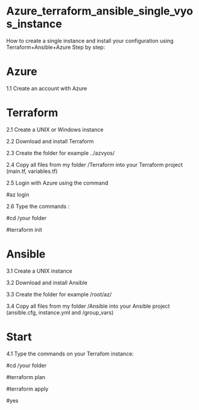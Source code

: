 # Azure_terraform_ansible_single_vyos_instance
How to create a single instance and install your configuration using Terraform+Ansible+Azure 
Step by step:
# Azure
1.1 Create an account with Azure
# Terraform
2.1 Create a UNIX or Windows instance

2.2 Download and install Terraform

2.3 Create the folder for example ../azvyos/

2.4 Copy all files from my folder /Terraform into your Terraform project (main.tf, variables.tf)

2.5 Login with Azure  using the command 

  #az login

2.6 Type the commands :

   #cd /your folder
   
   #terraform init
# Ansible
3.1 Create a UNIX instance

3.2 Download and install Ansible

3.3 Create the folder for example /root/az/

3.4 Copy all files from my folder /Ansible into your Ansible project (ansible.cfg, instance.yml and /group_vars)

# Start 
4.1 Type the commands on your Terrafom instance:
   
   #cd /your folder 

   #terraform plan  

   #terraform apply  
   
   #yes
